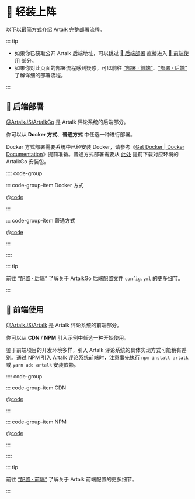 # 🛫️ 轻装上阵

以下以最简方式介绍 Artalk 完整部署流程。

::: tip

 - 如果你已获取公开 Artalk 后端地址，可以跳过 [🤣 后端部署](#🤣-后端部署) 直接进入 [🎯 前端使用](#🎯-前端使用) 部分。
 - 如果你对此页面的部署流程感到疑惑，可以前往 [“部署 · 前端”](/guide/frontend/install.md)、[“部署 · 后端”](/guide/backend/install.md) 了解详细的部署流程。

:::

## 🤣 后端部署

[@ArtalkJS/ArtalkGo](https://github.com/ArtalkJS/ArtalkGo/) 是 Artalk 评论系统的后端部分。

你可以从 **Docker 方式**、**普通方式** 中任选一种进行部署。

Docker 方式部署需要系统中已经安装 Docker，请参考《[Get Docker | Docker Documentation](https://docs.docker.com/get-docker/)》提前准备。普通方式部署需要从 [此处](https://github.com/ArtalkJS/ArtalkGo/releases) 提前下载对应环境的 ArtalkGo 安装包。

:::: code-group

::: code-group-item Docker 方式

@[code](../code/quick-start/docker-install.sh)

:::

::: code-group-item 普通方式

@[code](../code/quick-start/normal-install.sh)

:::

::::

::: tip

前往 [“配置 · 后端”](/guide/backend/config.md) 了解关于 ArtalkGo 后端配置文件 `config.yml` 的更多细节。

:::

## 🎯 前端使用

[@ArtalkJS/Artalk](https://github.com/ArtalkJS/Artalk/) 是 Artalk 评论系统的前端部分。

你可以从 **CDN** / **NPM** 引入示例中任选一种开始使用。

鉴于前端项目的开发环境多样，引入 Artalk 评论系统的具体实现方式可能稍有差别。通过 NPM 引入 Artalk 评论系统前端时，注意事先执行 `npm install artalk` 或 `yarn add artalk` 安装依赖。

:::: code-group

::: code-group-item CDN

@[code](../code/quick-start/cdn.html)

:::

::: code-group-item NPM

@[code](../code/quick-start/npm.js)

:::

::::

::: tip

前往 [“配置 · 前端”](/guide/frontend/config.md) 了解关于 Artalk 前端配置的更多细节。

:::
